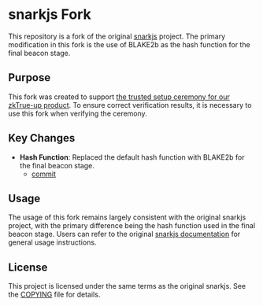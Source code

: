 # snarkjs Fork

This repository is a fork of the original [snarkjs](https://github.com/iden3/snarkjs) project. The primary modification in this fork is the use of BLAKE2b as the hash function for the final beacon stage.

## Purpose

This fork was created to support [the trusted setup ceremony for our zkTrue-up product](https://github.com/term-structure/zkTrue-up-trusted-setup). To ensure correct verification results, it is necessary to use this fork when verifying the ceremony.

## Key Changes

*   **Hash Function**: Replaced the default hash function with BLAKE2b for the final beacon stage.
    *   [commit](https://github.com/term-structure/snarkjs/commit/45f796de4e974d9be8d3eab66bd615a87904b733)

## Usage

The usage of this fork remains largely consistent with the original snarkjs project, with the primary difference being the hash function used in the final beacon stage. Users can refer to the original [snarkjs documentation](https://github.com/iden3/snarkjs) for general usage instructions.

## License

This project is licensed under the same terms as the original snarkjs. See the [COPYING](COPYING) file for details.

